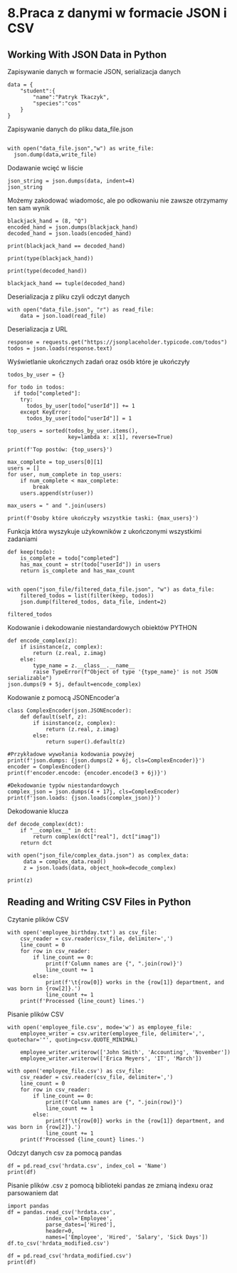 # 8.Praca z danymi w formacie JSON i CSV

## Working With JSON Data in Python

Zapisywanie danych w formacie JSON, serializacja danych
```
data = {
    "student":{
        "name":"Patryk Tkaczyk",
        "species":"cos"
    }
}
```

Zapisywanie danych do pliku data_file.json
```

with open("data_file.json","w") as write_file:
  json.dump(data,write_file)

```
Dodawanie wcięć w liście
```
json_string = json.dumps(data, indent=4)
json_string
```

Możemy zakodować wiadomośc, ale po odkowaniu nie zawsze otrzymamy ten sam wynik
```
blackjack_hand = (8, "Q")
encoded_hand = json.dumps(blackjack_hand)
decoded_hand = json.loads(encoded_hand)

print(blackjack_hand == decoded_hand)

print(type(blackjack_hand))

print(type(decoded_hand))

blackjack_hand == tuple(decoded_hand)
```
Deserializacja z pliku czyli odczyt danych
```
with open("data_file.json", "r") as read_file:
    data = json.load(read_file)
```
Deserializacja z URL
```
response = requests.get("https://jsonplaceholder.typicode.com/todos")
todos = json.loads(response.text)
```
Wyświetlanie ukończnych zadań oraz osób które je ukończyły
```
todos_by_user = {}

for todo in todos:
  if todo["completed"]:
    try:
      todos_by_user[todo["userId"]] += 1
    except KeyError:
      todos_by_user[todo["userId"]] = 1

top_users = sorted(todos_by_user.items(), 
                   key=lambda x: x[1], reverse=True)

print(f'Top postów: {top_users}')

max_complete = top_users[0][1]
users = []
for user, num_complete in top_users:
    if num_complete < max_complete:
        break
    users.append(str(user))

max_users = " and ".join(users)

print(f'Osoby które ukończyły wszystkie taski: {max_users}')
```
Funkcja która wyszykuje użykowników z ukończonymi wszystkimi zadaniami
```
def keep(todo):
    is_complete = todo["completed"]
    has_max_count = str(todo["userId"]) in users
    return is_complete and has_max_count


with open("json_file/filtered_data_file.json", "w") as data_file:
    filtered_todos = list(filter(keep, todos))
    json.dump(filtered_todos, data_file, indent=2)

filtered_todos
```
Kodowanie i dekodowanie niestandardowych obiektów PYTHON
```
def encode_complex(z):
    if isinstance(z, complex):
        return (z.real, z.imag)
    else:
        type_name = z.__class__.__name__
        raise TypeError(f"Object of type '{type_name}' is not JSON serializable")
json.dumps(9 + 5j, default=encode_complex)
```
Kodowanie z pomocą JSONEncoder'a
```
class ComplexEncoder(json.JSONEncoder):
    def default(self, z):
        if isinstance(z, complex):
            return (z.real, z.imag)
        else:
            return super().default(z)

#Przykładowe wywołania kodowania powyżej
print(f'json.dumps: {json.dumps(2 + 6j, cls=ComplexEncoder)}')
encoder = ComplexEncoder()
print(f'encoder.encode: {encoder.encode(3 + 6j)}')

#Dekodowanie typów niestandardowych
complex_json = json.dumps(4 + 17j, cls=ComplexEncoder)
print(f'json.loads: {json.loads(complex_json)}')
```
Dekodowanie klucza 
```
def decode_complex(dct):
    if "__complex__" in dct:
        return complex(dct["real"], dct["imag"])
    return dct

with open("json_file/complex_data.json") as complex_data:
     data = complex_data.read()
     z = json.loads(data, object_hook=decode_complex)

print(z)
```

## Reading and Writing CSV Files in Python

Czytanie plików CSV
```
with open('employee_birthday.txt') as csv_file:
    csv_reader = csv.reader(csv_file, delimiter=',')
    line_count = 0
    for row in csv_reader:
        if line_count == 0:
            print(f'Column names are {", ".join(row)}')
            line_count += 1
        else:
            print(f'\t{row[0]} works in the {row[1]} department, and was born in {row[2]}.')
            line_count += 1
    print(f'Processed {line_count} lines.')
```
Pisanie plików CSV
```
with open('employee_file.csv', mode='w') as employee_file:
    employee_writer = csv.writer(employee_file, delimiter=',', quotechar='"', quoting=csv.QUOTE_MINIMAL)

    employee_writer.writerow(['John Smith', 'Accounting', 'November'])
    employee_writer.writerow(['Erica Meyers', 'IT', 'March'])

with open('employee_file.csv') as csv_file:
    csv_reader = csv.reader(csv_file, delimiter=',')
    line_count = 0
    for row in csv_reader:
        if line_count == 0:
            print(f'Column names are {", ".join(row)}')
            line_count += 1
        else:
            print(f'\t{row[0]} works in the {row[1]} department, and was born in {row[2]}.')
            line_count += 1
    print(f'Processed {line_count} lines.')
```
Odczyt danych csv za pomocą pandas
```
df = pd.read_csv('hrdata.csv', index_col = 'Name')
print(df)
```
Pisanie plików .csv z pomocą biblioteki pandas ze zmianą indexu oraz parsowaniem dat
```
import pandas
df = pandas.read_csv('hrdata.csv', 
            index_col='Employee', 
            parse_dates=['Hired'],
            header=0, 
            names=['Employee', 'Hired', 'Salary', 'Sick Days'])
df.to_csv('hrdata_modified.csv')

df = pd.read_csv('hrdata_modified.csv')
print(df)
```
